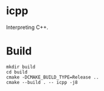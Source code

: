 # icpp
Interpreting C++.

# Build
```
mkdir build
cd build
cmake -DCMAKE_BUILD_TYPE=Release ..
cmake --build . -- icpp -j8
```
